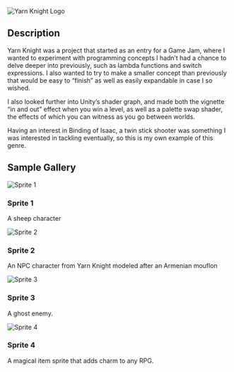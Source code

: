 <div class="content-box">
    <img src="{{ site.baseurl }}/assets/images/Yarn Knight/Title.png" alt="Yarn Knight Logo">
    <h2>Description</h2>
    <div>Yarn Knight was a project that started as an entry for a Game Jam, where I wanted to experiment with programming concepts I hadn’t had a chance to delve deeper into previously, such as lambda functions and switch expressions. I also wanted to try to make a smaller concept than previously that would be easy to “finish” as well as easily expandable in case I so wished.

I also looked further into Unity’s shader graph, and made both the vignette “in and out” effect when you win a level, as well as a palette swap shader, the effects of which you can witness as you go between worlds.

Having an interest in Binding of Isaac, a twin stick shooter was something I was interested in tackling eventually, so this is my own example of this genre.
</div>
    <h2>Sample Gallery</h2>
    <div class="portfolio-grid">
        <!-- Pixel Art Item 1 -->
        <div class="portfolio-item">
            <img src="{{ site.baseurl }}/assets/images/Yarn Knight/Sheep.png" alt="Sprite 1">
            <h3>Sprite 1</h3>
            <p>A sheep character</p>
        </div>
        <!-- Pixel Art Item 2 -->
        <div class="portfolio-item">
            <img src="{{ site.baseurl }}/assets/images/Yarn Knight/Mouflon.png" alt="Sprite 2">
            <h3>Sprite 2</h3>
            <p>An NPC character from Yarn Knight modeled after an Armenian mouflon</p>
        </div>
        <!-- Pixel Art Item 3 -->
        <div class="portfolio-item">
            <img src="{{ site.baseurl }}/assets/images/Yarn Knight/Ghost_Curl.png" alt="Sprite 3">
            <h3>Sprite 3</h3>
            <p>A ghost enemy.</p>
        </div>
        <!-- Additional Pixel Art Items -->
        <div class="portfolio-item">
            <img src="{{ site.baseurl }}/assets/images/Yarn Knight/FlowerBoss.png" alt="Sprite 4">
            <h3>Sprite 4</h3>
            <p>A magical item sprite that adds charm to any RPG.</p>
        </div>
    </div>
</div>